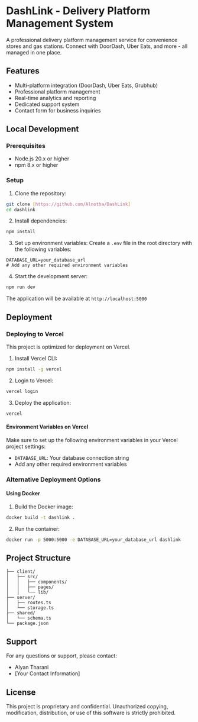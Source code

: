 # DashLink - Delivery Platform Management System

A professional delivery platform management service for convenience stores and gas stations. Connect with DoorDash, Uber Eats, and more - all managed in one place.

## Features

- Multi-platform integration (DoorDash, Uber Eats, Grubhub)
- Professional platform management
- Real-time analytics and reporting
- Dedicated support system
- Contact form for business inquiries

## Local Development

### Prerequisites

- Node.js 20.x or higher
- npm 8.x or higher

### Setup

1. Clone the repository:
```bash
git clone [https://github.com/Alnotha/DashLink]
cd dashlink
```

2. Install dependencies:
```bash
npm install
```

3. Set up environment variables:
Create a `.env` file in the root directory with the following variables:
```env
DATABASE_URL=your_database_url
# Add any other required environment variables
```

4. Start the development server:
```bash
npm run dev
```

The application will be available at `http://localhost:5000`

## Deployment

### Deploying to Vercel

This project is optimized for deployment on Vercel.

1. Install Vercel CLI:
```bash
npm install -g vercel
```

2. Login to Vercel:
```bash
vercel login
```

3. Deploy the application:
```bash
vercel
```

#### Environment Variables on Vercel

Make sure to set up the following environment variables in your Vercel project settings:
- `DATABASE_URL`: Your database connection string
- Add any other required environment variables

### Alternative Deployment Options

#### Using Docker

1. Build the Docker image:
```bash
docker build -t dashlink .
```

2. Run the container:
```bash
docker run -p 5000:5000 -e DATABASE_URL=your_database_url dashlink
```

## Project Structure

```
├── client/
│   ├── src/
│   │   ├── components/
│   │   ├── pages/
│   │   └── lib/
├── server/
│   ├── routes.ts
│   └── storage.ts
├── shared/
│   └── schema.ts
└── package.json
```

## Support

For any questions or support, please contact:
- Alyan Tharani
- [Your Contact Information]

## License

This project is proprietary and confidential. Unauthorized copying, modification, distribution, or use of this software is strictly prohibited.
